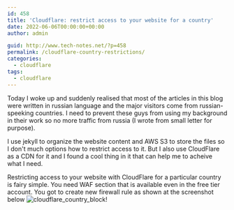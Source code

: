 ```yaml
---
id: 458
title: 'Cloudflare: restrict access to your website for a country'
date: 2022-06-06T00:00:00+00:00
author: admin

guid: http://www.tech-notes.net/?p=458
permalink: /cloudflare-country-restrictions/
categories:
  - cloudflare
tags:
  - cloudflare
---
```

Today I woke up and suddenly realised that most of the articles in this blog were written in russian language and the major visitors come from russian-speeking countries.
I need to prevent these guys from using my background in their work so no more traffic from russia (I wrote from small letter for purpose).

I use jekyll to organize the website content and AWS S3 to store the files so I don't much options how to restrict access to it. But I also use CloudFlare as a CDN for it and I found a cool thing in it that can help me to acheive what I need.

Restricting access to your website with CloudFlare for a particular country is fairy simple. You need WAF section that is available even in the free tier account.
You got to create new firewall rule as shown at the screenshot below
![cloudflare_country_block!](/wp-content/uploads/2022/cloudflare_country_block.png "cloudflare_country_block")
